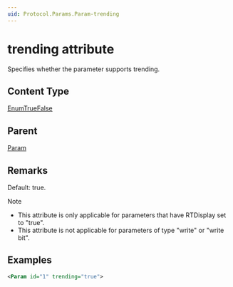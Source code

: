 ```yaml
---
uid: Protocol.Params.Param-trending
---
```


# trending attribute

Specifies whether the parameter supports trending.

## Content Type

[EnumTrueFalse](xref:Protocol-EnumTrueFalse)

## Parent

[Param](xref:Protocol.Params.Param)

## Remarks

Default: true.

> [!NOTE]
>
> - This attribute is only applicable for parameters that have RTDisplay set to "true".
> - This attribute is not applicable for parameters of type "write" or "write bit".

## Examples

```xml
<Param id="1" trending="true">
```
